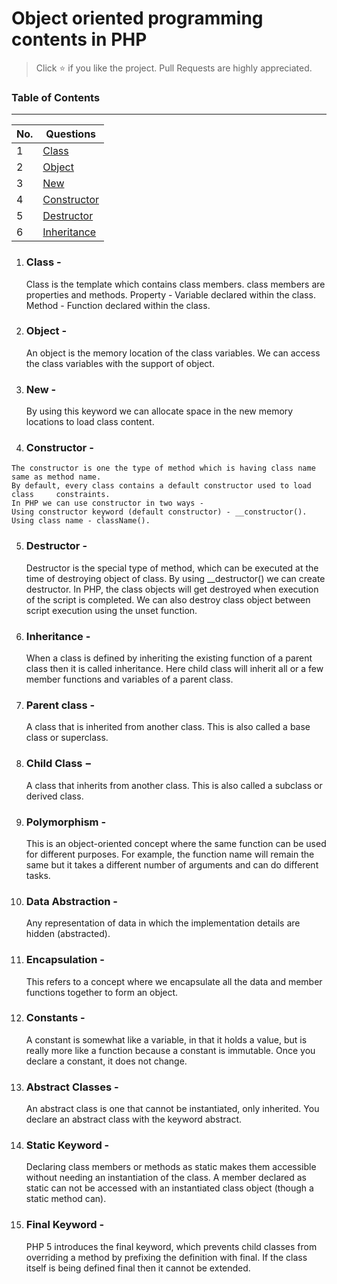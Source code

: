 # Object oriented programming contents in PHP

> Click :star: if you like the project. Pull Requests are highly appreciated.

### Table of Contents
-------------------------------------------------------------------
| No. | Questions |
|---- | ---------
|1  | [Class](#class) |
|2  | [Object](#object) |
|3  | [New](#git-staging-files)|
|4  | [Constructor](#constructor)|
|5  | [Destructor](#destructor)|
|6  | [Inheritance](#Inheritance)|

1.  ### Class - 
    Class is the template which contains class members. class members are properties and methods.
    Property - Variable declared within the class.
    Method - Function declared within the class.

2.  ### Object - 
    An object is the memory location of the class variables. We can access the class variables with the support of object.

3.  ### New - 
    By using this keyword we can allocate space in the new memory locations to load class content.

4.   ### Constructor - 
    The constructor is one the type of method which is having class name same as method name. 
    By default, every class contains a default constructor used to load class     constraints.
    In PHP we can use constructor in two ways -
    Using constructor keyword (default constructor) - __constructor().
    Using class name - className().
    
5.  ### Destructor - 
    Destructor is the special type of method, which can be executed at the time of destroying object of class. By using __destructor() we can create destructor. In PHP, the class objects will get destroyed when execution of the script is completed. We can also destroy class object between script execution using the unset function.

6.  ### Inheritance -
    When a class is defined by inheriting the existing function of a parent class then it is called inheritance. Here child class will inherit all or a few member functions and variables of a parent class.

7.  ### Parent class -
    A class that is inherited from another class. This is also called a base class or superclass.

8.  ### Child Class − 
    A class that inherits from another class. This is also called a subclass or derived class.

9.  ### Polymorphism - 
    This is an object-oriented concept where the same function can be used for different purposes. For example, the function name will remain the same but it takes a different number of arguments and can do different tasks.

10. ### Data Abstraction - 
    Any representation of data in which the implementation details are hidden (abstracted).

11. ### Encapsulation - 
    This refers to a concept where we encapsulate all the data and member functions together to form an object.

12. ### Constants -
    A constant is somewhat like a variable, in that it holds a value, but is really more like a function because a constant is immutable. Once you declare a constant, it does not change.

13. ### Abstract Classes - 
    An abstract class is one that cannot be instantiated, only inherited. You declare an abstract class with the keyword abstract.

14. ### Static Keyword - 
    Declaring class members or methods as static makes them accessible without needing an instantiation of the class. A member declared as static can not be accessed with an instantiated class object (though a static method can).

15. ### Final Keyword - 
    PHP 5 introduces the final keyword, which prevents child classes from overriding a method by prefixing the definition with final. If the class itself is being defined final then it cannot be extended.
